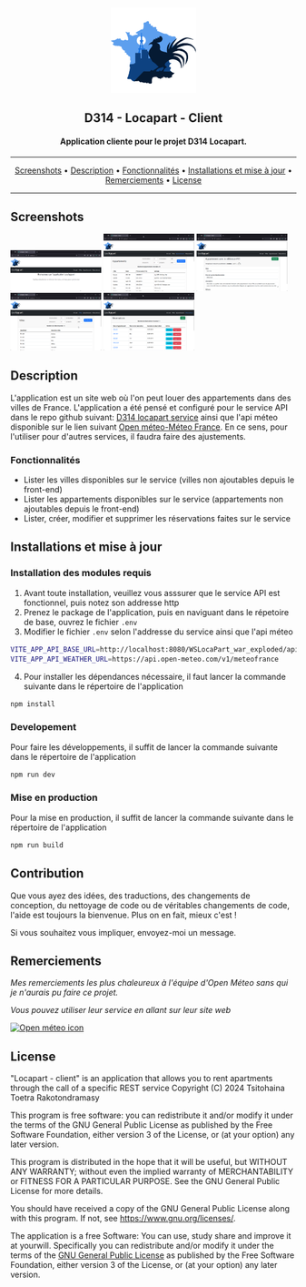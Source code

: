 <p align="center"><img src="src\assets\d314-logo.svg" width="150"></p> 
<h2 align="center"><b>D314 - Locapart - Client</b></h2>
<h4 align="center">Application cliente pour le projet D314 Locapart.</h4>


<hr>
<p align="center"><a href="#screenshots">Screenshots</a> &bull; <a href="#description">Description</a> &bull; <a href="#features">Fonctionnalités</a> &bull; <a href="#installation-and-updates">Installations et mise à jour</a> &bull; <a href="#contribution">Remerciements</a> &bull; <a href="#license">License</a></p>
<hr>

## Screenshots

[<img src="screenshots/acceuil.png" width=160>](screenshots/acceuil.png)
[<img src="screenshots/appartements.png" width=160>](screenshots/appartements.png)
[<img src="screenshots/appartement_detail.png" width=160>](screenshots/appartement_detail.png)
[<img src="screenshots/villes.png" width=160>](screenshots/villes.png)
[<img src="screenshots/reservations.png" width=160>](screenshots/reservations.png)

## Description

L'application est un site web où l'on peut louer des appartements dans des villes de France.
L'application a été pensé et configuré pour le service API dans le repo github suivant: [D314 locapart service](https://github.com/tsitokely/d314_locapart_intelliJ) ainsi que l'api méteo disponible sur le lien suivant [Open méteo-Méteo France](https://open-meteo.com/en/docs/meteofrance-api). 
En ce sens, pour l'utiliser pour d'autres services, il faudra faire des ajustements.


### Fonctionnalités

* Lister les villes disponibles sur le service (villes non ajoutables depuis le front-end)
* Lister les appartements disponibles sur le service (appartements non ajoutables depuis le front-end)
* Lister, créer, modifier et supprimer les réservations faites sur le service

## Installations et mise à jour

### Installation des modules requis
1. Avant toute installation, veuillez vous asssurer que le service API est fonctionnel, puis notez son addresse http
2. Prenez le package de l'application, puis en naviguant dans le répetoire de base, ouvrez le fichier `.env`
3. Modifier le fichier `.env` selon l'addresse du service ainsi que l'api méteo
```sh
VITE_APP_API_BASE_URL=http://localhost:8080/WSLocaPart_war_exploded/api
VITE_APP_API_WEATHER_URL=https://api.open-meteo.com/v1/meteofrance
```
4. Pour installer les dépendances nécessaire, il faut lancer la commande suivante dans le répertoire de l'application

```sh
npm install
```

### Developement
Pour faire les développements, il suffit de lancer la commande suivante dans le répertoire de l'application
```sh
npm run dev
```

### Mise en production
Pour la mise en production, il suffit de lancer la commande suivante dans le répertoire de l'application
```sh
npm run build
```

## Contribution
Que vous ayez des idées, des traductions, des changements de conception, du nettoyage de code ou de véritables changements de code, l'aide est toujours la bienvenue.
Plus on en fait, mieux c'est !

Si vous souhaitez vous impliquer, envoyez-moi un message.

## Remerciements

*Mes remerciements les plus chaleureux à l'équipe d'Open Méteo sans qui je n'aurais pu faire ce projet.*

*Vous pouvez utiliser leur service en allant sur leur site web*

[<img src="https://open-meteo.com/favicon-32x32.png" width=52 alt="Open méteo icon">](https://open-meteo.com/)  


## License

"Locapart - client" is an application that allows you to rent apartments through the call of a specific REST service
Copyright (C) 2024 Tsitohaina Toetra Rakotondramasy

This program is free software: you can redistribute it and/or modify
it under the terms of the GNU General Public License as published by
the Free Software Foundation, either version 3 of the License, or
(at your option) any later version.

This program is distributed in the hope that it will be useful,
but WITHOUT ANY WARRANTY; without even the implied warranty of
MERCHANTABILITY or FITNESS FOR A PARTICULAR PURPOSE.  See the
GNU General Public License for more details.

You should have received a copy of the GNU General Public License
along with this program.  If not, see <https://www.gnu.org/licenses/>.

The application is a free Software: You can use, study share and improve it at yourwill. Specifically you can redistribute and/or modify it under the terms of the [GNU General Public License](https://www.gnu.org/licenses/gpl.html) as
published by the Free Software Foundation, either version 3 of the License, or
(at your option) any later version.  
